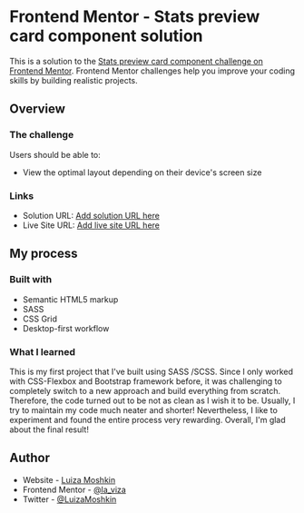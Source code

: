 # Frontend Mentor - Stats preview card component solution

This is a solution to the [Stats preview card component challenge on Frontend Mentor](https://www.frontendmentor.io/challenges/stats-preview-card-component-8JqbgoU62). Frontend Mentor challenges help you improve your coding skills by building realistic projects. 

## Overview

### The challenge

Users should be able to:

- View the optimal layout depending on their device's screen size


### Links

- Solution URL: [Add solution URL here](https://www.frontendmentor.io/solutions/this-is-my-very-first-attempt-working-with-sass-rkU7GtrEc)
- Live Site URL: [Add live site URL here](https://your-live-site-url.com)

## My process

### Built with

- Semantic HTML5 markup
- SASS
- CSS Grid
- Desktop-first workflow



### What I learned

This is my first project that I've built using SASS /SCSS. Since I only worked with CSS-Flexbox and Bootstrap framework before, it was challenging to completely switch to a new approach and build everything from scratch. Therefore, the code turned out to be not as clean as I wish it to be. Usually, I try to maintain my code much neater and shorter! Nevertheless, I like to experiment and found the entire process very rewarding. Overall, I'm glad about the final result!



## Author

- Website - [Luiza Moshkin](https://www.your-site.com)
- Frontend Mentor - [@la_viza](https://www.frontendmentor.io/profile/la_viza)
- Twitter - [@LuizaMoshkin](https://www.twitter.com/LuizaMoshkin)



